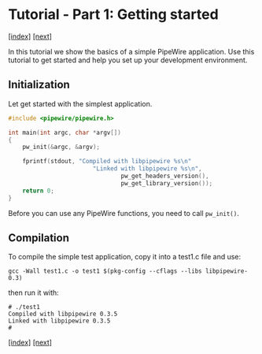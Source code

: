 # Tutorial - Part 1: Getting started

[[index]](tutorial-index.md) [[next]](tutorial2.md)

In this tutorial we show the basics of a simple PipeWire application.
Use this tutorial to get started and help you set up your development
environment.

## Initialization

Let get started with the simplest application.

```c
#include <pipewire/pipewire.h>

int main(int argc, char *argv[])
{
	pw_init(&argc, &argv);

	fprintf(stdout, "Compiled with libpipewire %s\n"
                        "Linked with libpipewire %s\n",
                                pw_get_headers_version(),
                                pw_get_library_version());
	return 0;
}
```

Before you can use any PipeWire functions, you need to call `pw_init()`.

## Compilation

To compile the simple test application, copy it into a test1.c file and
use:

```
gcc -Wall test1.c -o test1 $(pkg-config --cflags --libs libpipewire-0.3)
```

then run it with:

```
# ./test1
Compiled with libpipewire 0.3.5
Linked with libpipewire 0.3.5
#
```

[[index]](tutorial-index.md) [[next]](tutorial2.md)
